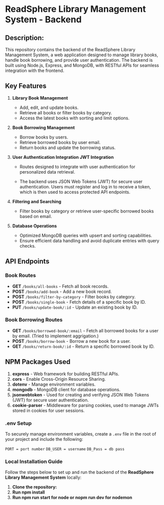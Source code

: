 # ReadSphere Library Management System - Backend

<h2>Description:</h2>
This repository contains the backend of the ReadSphere Library Management System, a web application designed to manage library books, handle book borrowing, and provide user authentication. The backend is built using Node.js, Express, and MongoDB, with RESTful APIs for seamless integration with the frontend.

## Key Features

1. **Library Book Management**

   - Add, edit, and update books.
   - Retrieve all books or filter books by category.
   - Access the latest books with sorting and limit options.

2. **Book Borrowing Management**

   - Borrow books by users.
   - Retrieve borrowed books by user email.
   - Return books and update the borrowing status.

3. **User Authentication Integration JWT Integration**

   - Routes designed to integrate with user authentication for personalized data retrieval.

   - The backend uses JSON Web Tokens (JWT) for secure user authentication. Users must register and log in to receive a token, which is then used to access protected API endpoints.

4. **Filtering and Searching**

   - Filter books by category or retrieve user-specific borrowed books based on email.

5. **Database Operations**

   - Optimized MongoDB queries with upsert and sorting capabilities.
   - Ensure efficient data handling and avoid duplicate entries with query checks.

## API Endpoints

### Book Routes

- **GET** `/books/all-books` - Fetch all book records.
- **POST** `/books/add-book` - Add a new book record.
- **POST** `/books/filter-by-category` - Filter books by category.
- **POST** `/books/single-book` - Fetch details of a specific book by ID.
- **PUT** `/books/update-book/:id` - Update an existing book by ID.

### Book Borrowing Routes

- **GET** `/books/borrowed-book/:email` - Fetch all borrowed books for a user by email. (Tried to implement aggrigation.)
- **POST** `/books/borrow-book` - Borrow a new book for a user.
- **GET** `/books/return-book/:id` - Return a specific borrowed book by ID.

## NPM Packages Used

1. **express** - Web framework for building RESTful APIs.
2. **cors** - Enable Cross-Origin Resource Sharing.
3. **dotenv** - Manage environment variables.
4. **mongodb** - MongoDB client for database operations.
5. **jsonwebtoken** - Used for creating and verifying JSON Web Tokens (JWT) for secure user authentication.
6. **cookie-parser** - Middleware for parsing cookies, used to manage JWTs stored in cookies for user sessions.

### .env Setup
To securely manage environment variables, create a `.env` file in the root of your project and include the following:

`PORT = port number`
`DB_USER = username` 
`DB_Pass = db pass`

### Local Installation Guide

Follow the steps below to set up and run the backend of the **ReadSphere Library Management System** locally:

1. **Clone the repository:**
2. **Run npm install**
3. **Run npm run start for node or nopm run dev for nodemon**

